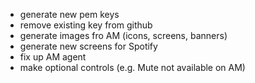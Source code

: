 * generate new pem keys
* remove existing key from github
* generate images fro AM (icons, screens, banners)
* generate new screens for Spotify
* fix up AM agent
* make optional controls (e.g. Mute not available on AM)
